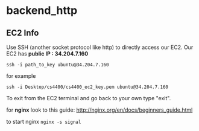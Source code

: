 # backend_http
## EC2 Info
Use SSH (another socket protocol like http) to directly access our EC2. Our EC2 has **public IP : 34.204.7.160**
``` 
ssh -i path_to_key ubuntu@34.204.7.160
``` 
for example 
```
ssh -i Desktop/cs4400/cs4400_ec2_key.pem ubuntu@34.204.7.160
```
To exit from the EC2 terminal and go back to your own type "exit".

for **nginx** look to this guide: http://nginx.org/en/docs/beginners_guide.html

to start nginx 
``` nginx -s signal ```
